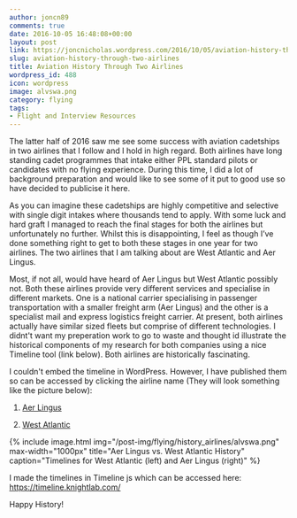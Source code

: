 ```yaml
---
author: joncn89
comments: true
date: 2016-10-05 16:48:08+00:00
layout: post
link: https://joncnicholas.wordpress.com/2016/10/05/aviation-history-through-two-airlines/
slug: aviation-history-through-two-airlines
title: Aviation History Through Two Airlines
wordpress_id: 488
icon: wordpress
image: alvswa.png
category: flying
tags:
- Flight and Interview Resources
---
```


The latter half of 2016 saw me see some success with aviation cadetships in two airlines that I follow and I hold in high regard. Both airlines have long standing cadet programmes that intake either PPL standard pilots or candidates with no flying experience. During this time, I did a lot of background preparation and would like to see some of it put to good use so have decided to publicise it here.

As you can imagine these cadetships are highly competitive and selective with single digit intakes where thousands tend to apply. With some luck and hard graft I managed to reach the final stages for both the airlines but unfortunately no further. Whilst this is disappointing, I feel as though I’ve done something right to get to both these stages in one year for two airlines. The two airlines that I am talking about are West Atlantic and Aer Lingus.

Most, if not all, would have heard of Aer Lingus but West Atlantic possibly not. Both these airlines provide very different services and specialise in different markets. One is a national carrier specialising in passenger transportation with a smaller freight arm (Aer Lingus) and the other is a specialist mail and express logistics freight carrier. At present, both airlines actually have similar sized fleets but comprise of different technologies. I didnt't want my preperation work to go to waste and thought id illustrate the historical components of my research for both companies using a nice Timeline tool (link below). Both airlines are historically fascinating.

I couldn't embed the timeline in WordPress. However, I have published them so can be accessed by clicking the airline name (They will look something like the picture below):

	
  1. [Aer Lingus](https://cdn.knightlab.com/libs/timeline3/latest/embed/index.html?source=15Ica5QalRG9PPpkpaRoiczpf33EO2MxelhzihaFIios&font=Default&lang=en&initial_zoom=2&height=650)

	
  2. [West Atlantic](https://cdn.knightlab.com/libs/timeline3/latest/embed/index.html?source=1fXTu67jvOb7Gfmy-kDmZLyJGFf7GmLZL4_6aLyl3FhE&font=Default&lang=en&initial_zoom=2&height=650)

{% include image.html
            img="/post-img/flying/history_airlines/alvswa.png"
		max-width="1000px"
            title="Aer Lingus vs. West Atlantic History"
            caption="Timelines for West Atlantic (left) and Aer Lingus (right)" %}

I made the timelines in Timeline js which can be accessed here: https://timeline.knightlab.com/

Happy History!
